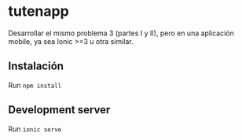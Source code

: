# tutenapp

Desarrollar el mismo problema 3 (partes I y II), pero en una aplicación mobile, ya sea Ionic >=3
u otra similar. 

## Instalación

Run `npm install`

  ## Development server
  
Run  `ionic serve`
